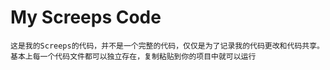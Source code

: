 # My Screeps Code

    这是我的Screeps的代码，并不是一个完整的代码，仅仅是为了记录我的代码更改和代码共享。
    基本上每一个代码文件都可以独立存在，复制粘贴到你的项目中就可以运行

